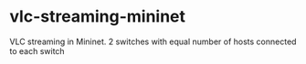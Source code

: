 # vlc-streaming-mininet
VLC streaming in Mininet. 2 switches with equal number of hosts connected to each switch
